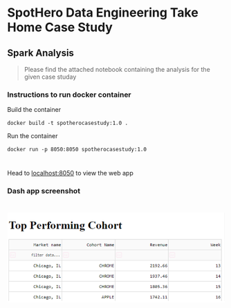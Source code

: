 # SpotHero Data Engineering Take Home Case Study

## Spark Analysis

>Please find the attached notebook containing the analysis for the given case studay

### Instructions to run docker container


Build the container

```console
docker build -t spotherocasestudy:1.0 .
```

Run the container

```console
docker run -p 8050:8050 spotherocasestudy:1.0 
```
#

Head to [localhost:8050](http://localhost:8050) to view the web app

### Dash app screenshot
   
# 

![dash app](img/sample.png)

